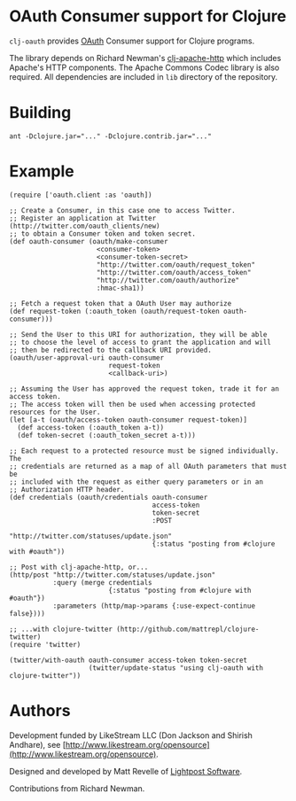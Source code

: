 # OAuth Consumer support for Clojure #

`clj-oauth` provides [OAuth](http://oauth.net) Consumer support for Clojure programs.

The library depends on Richard Newman's [clj-apache-http](http://github.com/rnewman/clj-apache-http) which includes Apache's
HTTP components.  The Apache Commons Codec library is also required.  All dependencies
are included in `lib` directory of the repository.

# Building #

`ant -Dclojure.jar="..." -Dclojure.contrib.jar="..."`

# Example #

    (require ['oauth.client :as 'oauth])
    
    ;; Create a Consumer, in this case one to access Twitter.
    ;; Register an application at Twitter (http://twitter.com/oauth_clients/new)
    ;; to obtain a Consumer token and token secret.
    (def oauth-consumer (oauth/make-consumer
                          <consumer-token>
                          <consumer-token-secret>
                          "http://twitter.com/oauth/request_token"
                          "http://twitter.com/oauth/access_token"
                          "http://twitter.com/oauth/authorize"
                          :hmac-sha1))

    ;; Fetch a request token that a OAuth User may authorize
    (def request-token (:oauth_token (oauth/request-token oauth-consumer)))

    ;; Send the User to this URI for authorization, they will be able 
    ;; to choose the level of access to grant the application and will
    ;; then be redirected to the callback URI provided.
    (oauth/user-approval-uri oauth-consumer 
                             request-token
                             <callback-uri>)

    ;; Assuming the User has approved the request token, trade it for an access token.
    ;; The access token will then be used when accessing protected resources for the User.
    (let [a-t (oauth/access-token oauth-consumer request-token)]
      (def access-token (:oauth_token a-t)) 
      (def token-secret (:oauth_token_secret a-t)))

    ;; Each request to a protected resource must be signed individually.  The
    ;; credentials are returned as a map of all OAuth parameters that must be
    ;; included with the request as either query parameters or in an
    ;; Authorization HTTP header.
    (def credentials (oauth/credentials oauth-consumer
                                        access-token
                                        token-secret
                                        :POST
                                        "http://twitter.com/statuses/update.json"
                                        {:status "posting from #clojure with #oauth"))

    ;; Post with clj-apache-http, or...
    (http/post "http://twitter.com/statuses/update.json" 
               :query (merge credentials 
                             {:status "posting from #clojure with #oauth"})
               :parameters (http/map->params {:use-expect-continue false})))
                                         
    ;; ...with clojure-twitter (http://github.com/mattrepl/clojure-twitter)
    (require 'twitter)
    
    (twitter/with-oauth oauth-consumer access-token token-secret
                        (twitter/update-status "using clj-oauth with clojure-twitter"))

# Authors #

Development funded by LikeStream LLC (Don Jackson and Shirish Andhare), see [http://www.likestream.org/opensource](http://www.likestream.org/opensource).

Designed and developed by Matt Revelle of [Lightpost Software](http://lightpostsoftware.com).

Contributions from Richard Newman.
